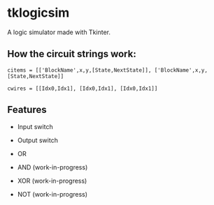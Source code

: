# tklogicsim

A logic simulator made with Tkinter.

## How the circuit strings work:
`citems = [['BlockName',x,y,[State,NextState]], ['BlockName',x,y,[State,NextState]]`

`cwires = [[Idx0,Idx1], [Idx0,Idx1], [Idx0,Idx1]]`

## Features
- Input switch

- Output switch

- OR

- AND (work-in-progress)

- XOR (work-in-progress)

- NOT (work-in-progress)